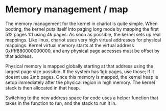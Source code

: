 # Memory management / map

The memory management for the kernel in chariot is quite simple. When booting, the
kernel puts itself into paging long mode by mapping the first 512 pages 1:1 using
4k pages. As soon as possible, the kernel sets up real mappings. Like linux, chariot
uses very high virtual addresses for physical mappings. Kernel virtual memory starts
at the virtual address 0xffff880000000000, and any physical page accesses must be
offset by that address.

Physical memory is mapped globally starting at that address using the largest page
size possible. If the system has 1gb pages, use those; If it doesnt use 2mb pages.
Once this memory is mapped, the kernel heap is setup immediately after the physical
region in high memory. The kernel stack is then allocated in that heap.

Switching to the new address space for code uses a helper function that takes in
the function to run, and the stack to run it in.
